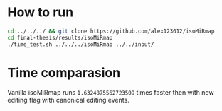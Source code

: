 # How to run
```bash
cd ../../../ && git clone https://github.com/alex123012/isoMiRmap
cd final-thesis/results/isoMiRmap
./time_test.sh ../../../isoMiRmap ../../input/
```

# Time comparasion
Vanilla isoMiRmap runs <!-- placeholder -->`1.6324875562723509`<!-- end placeholder --> times faster then with new editing flag with canonical editing events.